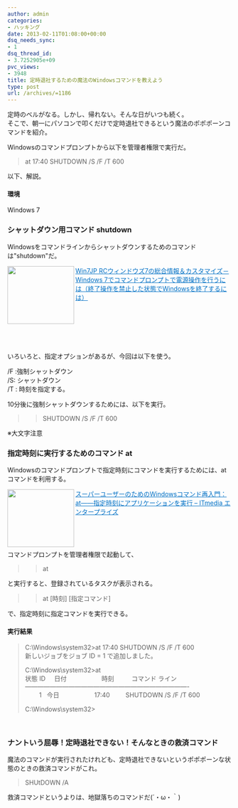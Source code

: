 ```yaml
---
author: admin
categories:
- ハッキング
date: 2013-02-11T01:08:00+00:00
dsq_needs_sync:
- 1
dsq_thread_id:
- 3.7252905e+09
pvc_views:
- 3948
title: 定時退社するための魔法のWindowsコマンドを教えよう
type: post
url: /archives/=1186
---
```


定時のベルがなる。しかし、帰れない。そんな日がいつも続く。   
そこで、朝一にパソコンで叩くだけで定時退社できるという魔法のポポポーンコマンドを紹介。

Windowsのコマンドプロンプトから以下を管理者権限で実行だ。

> at 17:40 SHUTDOWN /S /F /T 600

以下、解説。

#### 環境

Windows 7

### シャットダウン用コマンド shutdown

Windowsをコマンドラインからシャットダウンするためのコマンドは"shutdown"だ。

<a href="http://win7.jp/hk7v1085.htm" target="_blank"><img class="alignleft" border="0" alt="" align="left" src="http://capture.heartrails.com/150x130/shadow?http://win7.jp/hk7v1085.htm" width="150" height="130" /></a> <a style="color: #0070c5" href="http://win7.jp/hk7v1085.htm" target="_blank">Win7JP RCウィンドウズ7の総合情報＆カスタマイズ－ Windows 7でコマンドプロンプトで電源操作を行うには（終了操作を禁止した状態でWindowsを終了するには）</a>    <img border="0" alt="" src="http://b.hatena.ne.jp/entry/image/http://win7.jp/hk7v1085.htm" />  <br style="clear: both" />  <br style="clear: both" />

&#160;

いろいろと、指定オプションがあるが、今回は以下を使う。

/F :強制シャットダウン   
/S: シャットダウン   
/T : 時刻を指定する。

10分後に強制シャットダウンするためには、以下を実行。

> > SHUTDOWN /S /F /T 600

※大文字注意

### 指定時刻に実行するためのコマンド at

Windowsのコマンドプロンプトで指定時刻にコマンドを実行するためには、atコマンドを利用する。

<a href="http://www.itmedia.co.jp/enterprise/articles/0809/09/news019.html" target="_blank"><img class="alignleft" border="0" alt="" align="left" src="http://capture.heartrails.com/150x130/shadow?http://www.itmedia.co.jp/enterprise/articles/0809/09/news019.html" width="150" height="130" /></a> <a style="color: #0070c5" href="http://www.itmedia.co.jp/enterprise/articles/0809/09/news019.html" target="_blank">スーパーユーザーのためのWindowsコマンド再入門：at――指定時刻にアプリケーションを実行 &#8211; ITmedia エンタープライズ</a>  <img border="0" alt="" src="http://b.hatena.ne.jp/entry/image/http://www.itmedia.co.jp/enterprise/articles/0809/09/news019.html" />

&#160;

&#160;

コマンドプロンプトを管理者権限で起動して、

> > at

と実行すると、登録されているタスクが表示される。

> >at \[時刻\] \[指定コマンド\]

で、指定時刻に指定コマンドを実行できる。

#### 実行結果

> C:\Windows\system32>at 17:40 SHUTDOWN /S /F /T 600   
> 新しいジョブをジョブ ID = 1 で追加しました。
> 
> C:\Windows\system32>at   
> 状態 ID&#160;&#160;&#160;&#160; 日付&#160;&#160;&#160;&#160;&#160;&#160;&#160;&#160;&#160;&#160;&#160;&#160;&#160;&#160;&#160;&#160;&#160;&#160;&#160; 時刻&#160;&#160;&#160;&#160;&#160;&#160;&#160;&#160;&#160; コマンド ライン   
> &#8212;&#8212;&#8212;&#8212;&#8212;&#8212;&#8212;&#8212;&#8212;&#8212;&#8212;&#8212;&#8212;&#8212;&#8212;&#8212;&#8212;&#8212;&#8212;&#8212;&#8212;&#8212;&#8212;&#8212;&#8212;&#8212;-   
> &#160;&#160;&#160;&#160;&#160;&#160;&#160; 1&#160;&#160; 今日&#160;&#160;&#160;&#160;&#160;&#160;&#160;&#160;&#160;&#160;&#160;&#160;&#160;&#160;&#160;&#160;&#160;&#160;&#160; 17:40&#160;&#160;&#160;&#160;&#160;&#160;&#160;&#160; SHUTDOWN /S /F /T 600
> 
> C:\Windows\system32>

&#160;

### ナントいう屈辱！定時退社できない！そんなときの救済コマンド

魔法のコマンドが実行されたけれども、定時退社できないというポポポーンな状態のときの救済コマンドがこれ。

> SHUtDOWN /A

救済コマンドというよりは、地獄落ちのコマンドだ(´・ω・｀)